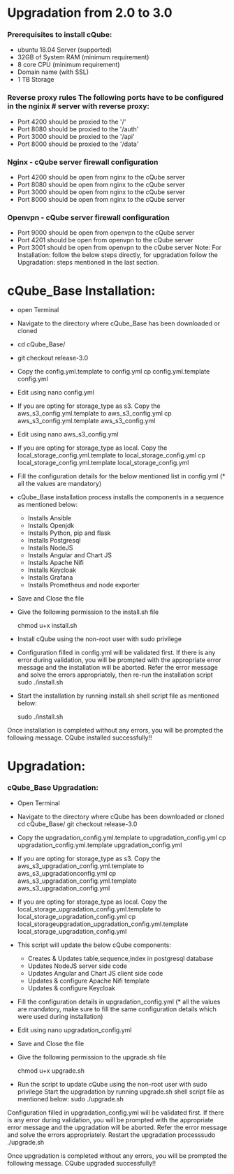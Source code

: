 # Upgradation from 2.0 to 3.0
###  Prerequisites to install cQube:
- ubuntu 18.04 Server (supported)
- 32GB of System RAM (minimum requirement)
- 8 core CPU (minimum requirement)
- Domain name (with SSL)
- 1 TB Storage
### Reverse proxy rules The following ports have to be configured in the nginix # server with reverse proxy:

- Port 4200 should be proxied to the '/'
- Port 8080 should be proxied to the '/auth'
- Port 3000 should be proxied to the '/api'
- Port 8000 should be proxied to the '/data'
### Nginx - cQube server firewall configuration

- Port 4200 should be open from nginx to the cQube server
- Port 8080 should be open from nginx to the cQube server
- Port 3000 should be open from nginx to the cQube server
- Port 8000 should be open from nginx to the cQube server
### Openvpn - cQube server firewall configuration

- Port 9000 should be open from openvpn to the cQube server
- Port 4201 should be open from openvpn to the cQube server
- Port 3001 should be open from openvpn to the cQube server
Note: For Installation: follow the below steps directly, for upgradation follow the Upgradation: steps mentioned in the last section.


# cQube_Base Installation:
- open Terminal
- Navigate to the directory where cQube_Base has been downloaded or cloned 
- cd cQube_Base/
- git checkout release-3.0
- Copy the config.yml.template to config.yml cp config.yml.template config.yml
- Edit using nano config.yml
- If you are opting for storage_type as s3. Copy the aws_s3_config.yml.template to aws_s3_config.yml cp aws_s3_config.yml.template aws_s3_config.yml
- Edit using nano aws_s3_config.yml
- If you are opting for storage_type as local. Copy the local_storage_config.yml.template to local_storage_config.yml cp local_storage_config.yml.template local_storage_config.yml
- Fill the configuration details for the below mentioned list in config.yml (* all the values are mandatory)
- cQube_Base installation process installs the components in a sequence as mentioned below:
  - Installs Ansible
  - Installs Openjdk
  - Installs Python, pip and flask
  - Installs Postgresql
  - Installs NodeJS
  - Installs Angular and Chart JS
  - Installs Apache Nifi
  - Installs Keycloak
  - Installs Grafana
  - Installs Prometheus and node exporter
- Save and Close the file

- Give the following permission to the install.sh file

  chmod u+x install.sh

- Install cQube using the non-root user with sudo privilege

- Configuration filled in config.yml will be validated first. If there is any error during validation, you will be prompted with the appropriate error message and the installation will be aborted. Refer the error message and solve the errors appropriately, then re-run the installation script sudo ./install.sh

- Start the installation by running install.sh shell script file as mentioned below:

  sudo ./install.sh

Once installation is completed without any errors, you will be prompted the following message. CQube installed successfully!!

# Upgradation:
### cQube_Base Upgradation:

- Open Terminal
- Navigate to the directory where cQube has been downloaded or cloned
cd cQube_Base/
 git checkout release-3.0
- Copy the upgradation_config.yml.template to upgradation_config.yml cp upgradation_config.yml.template upgradation_config.yml
- If you are opting for storage_type as s3. Copy the aws_s3_upgradation_config.yml.template to aws_s3_upgradationconfig.yml cp aws_s3_upgradation_config.yml.template aws_s3_upgradation_config.yml
- If you are opting for storage_type as local. Copy the local_storage_upgradation_config.yml.template to local_storage_upgradation_config.yml cp local_storageupgradation_upgradation_config.yml.template local_storage_upgradation_config.yml
- This script will update the below cQube components:

  - Creates & Updates table,sequence,index in postgresql database
  - Updates NodeJS server side code
  - Updates Angular and Chart JS client side code
  - Updates & configure Apache Nifi template
  - Updates & configure Keycloak
- Fill the configuration details in upgradation_config.yml (* all the values are mandatory, make sure to fill the same configuration details which were used during installation)

- Edit using nano upgradation_config.yml

- Save and Close the file

- Give the following permission to the upgrade.sh file

  chmod u+x upgrade.sh
- Run the script to update cQube using the non-root user with sudo privilege
Start the upgradation by running upgrade.sh shell script file as mentioned below:
  sudo ./upgrade.sh

Configuration filled in upgradation_config.yml will be validated first. If there is any error during validation, you will be prompted with the appropriate error message and the upgradation will be aborted. Refer the error message and solve the errors appropriately. Restart the upgradation processsudo ./upgrade.sh

Once upgradation is completed without any errors, you will be prompted the following message. CQube upgraded successfully!!
